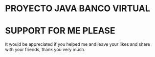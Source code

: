 # PROYECTO JAVA BANCO VIRTUAL

# SUPPORT FOR ME PLEASE

It would be appreciated if you helped me and leave your likes and share with your friends, thank you very much.

